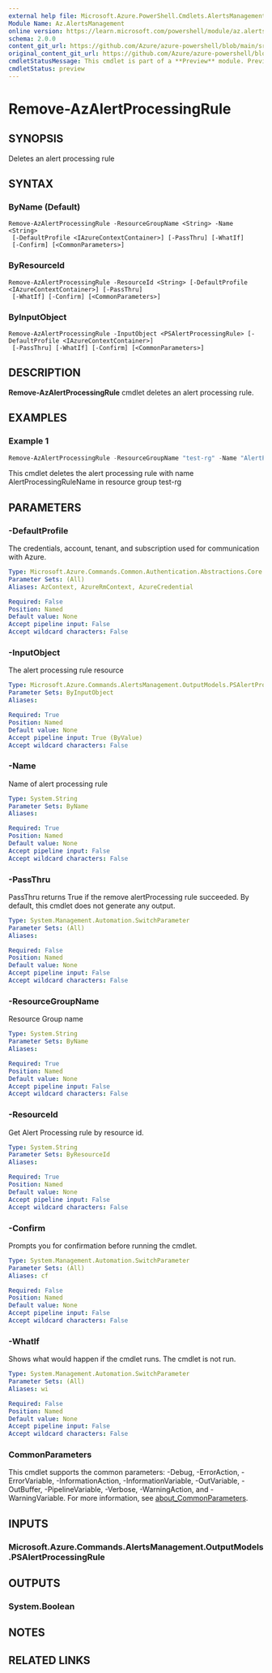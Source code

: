 ```yaml
---
external help file: Microsoft.Azure.PowerShell.Cmdlets.AlertsManagement.dll-Help.xml
Module Name: Az.AlertsManagement
online version: https://learn.microsoft.com/powershell/module/az.alertsmanagement/remove-azalertprocessingrule
schema: 2.0.0
content_git_url: https://github.com/Azure/azure-powershell/blob/main/src/AlertsManagement/AlertsManagement/help/Remove-AzAlertProcessingRule.md
original_content_git_url: https://github.com/Azure/azure-powershell/blob/main/src/AlertsManagement/AlertsManagement/help/Remove-AzAlertProcessingRule.md
cmdletStatusMessage: This cmdlet is part of a **Preview** module. Preview versions aren't recommended for use in production environments. For more information, see https://aka.ms/azps-refstatus.
cmdletStatus: preview
---
```

# Remove-AzAlertProcessingRule

## SYNOPSIS
Deletes an alert processing rule

## SYNTAX

### ByName (Default)
```
Remove-AzAlertProcessingRule -ResourceGroupName <String> -Name <String>
 [-DefaultProfile <IAzureContextContainer>] [-PassThru] [-WhatIf]
 [-Confirm] [<CommonParameters>]
```

### ByResourceId
```
Remove-AzAlertProcessingRule -ResourceId <String> [-DefaultProfile <IAzureContextContainer>] [-PassThru]
 [-WhatIf] [-Confirm] [<CommonParameters>]
```

### ByInputObject
```
Remove-AzAlertProcessingRule -InputObject <PSAlertProcessingRule> [-DefaultProfile <IAzureContextContainer>]
 [-PassThru] [-WhatIf] [-Confirm] [<CommonParameters>]
```

## DESCRIPTION
**Remove-AzAlertProcessingRule** cmdlet deletes an alert processing rule.

## EXAMPLES

### Example 1
```powershell
Remove-AzAlertProcessingRule -ResourceGroupName "test-rg" -Name "AlertProcessingRuleName"
```

This cmdlet deletes the alert processing rule with name AlertProcessingRuleName in resource group test-rg

## PARAMETERS

### -DefaultProfile
The credentials, account, tenant, and subscription used for communication with Azure.

```yaml
Type: Microsoft.Azure.Commands.Common.Authentication.Abstractions.Core.IAzureContextContainer
Parameter Sets: (All)
Aliases: AzContext, AzureRmContext, AzureCredential

Required: False
Position: Named
Default value: None
Accept pipeline input: False
Accept wildcard characters: False
```

### -InputObject
The alert processing rule resource

```yaml
Type: Microsoft.Azure.Commands.AlertsManagement.OutputModels.PSAlertProcessingRule
Parameter Sets: ByInputObject
Aliases:

Required: True
Position: Named
Default value: None
Accept pipeline input: True (ByValue)
Accept wildcard characters: False
```

### -Name
Name of alert processing rule

```yaml
Type: System.String
Parameter Sets: ByName
Aliases:

Required: True
Position: Named
Default value: None
Accept pipeline input: False
Accept wildcard characters: False
```

### -PassThru
PassThru returns True if the remove alertProcessing rule succeeded. By default, this cmdlet does not generate any output.

```yaml
Type: System.Management.Automation.SwitchParameter
Parameter Sets: (All)
Aliases:

Required: False
Position: Named
Default value: None
Accept pipeline input: False
Accept wildcard characters: False
```

### -ResourceGroupName
Resource Group name

```yaml
Type: System.String
Parameter Sets: ByName
Aliases:

Required: True
Position: Named
Default value: None
Accept pipeline input: False
Accept wildcard characters: False
```

### -ResourceId
Get Alert Processing rule by resource id.

```yaml
Type: System.String
Parameter Sets: ByResourceId
Aliases:

Required: True
Position: Named
Default value: None
Accept pipeline input: False
Accept wildcard characters: False
```

### -Confirm
Prompts you for confirmation before running the cmdlet.

```yaml
Type: System.Management.Automation.SwitchParameter
Parameter Sets: (All)
Aliases: cf

Required: False
Position: Named
Default value: None
Accept pipeline input: False
Accept wildcard characters: False
```

### -WhatIf
Shows what would happen if the cmdlet runs.
The cmdlet is not run.

```yaml
Type: System.Management.Automation.SwitchParameter
Parameter Sets: (All)
Aliases: wi

Required: False
Position: Named
Default value: None
Accept pipeline input: False
Accept wildcard characters: False
```

### CommonParameters
This cmdlet supports the common parameters: -Debug, -ErrorAction, -ErrorVariable, -InformationAction, -InformationVariable, -OutVariable, -OutBuffer, -PipelineVariable, -Verbose, -WarningAction, and -WarningVariable. For more information, see [about_CommonParameters](http://go.microsoft.com/fwlink/?LinkID=113216).

## INPUTS

### Microsoft.Azure.Commands.AlertsManagement.OutputModels.PSAlertProcessingRule

## OUTPUTS

### System.Boolean

## NOTES

## RELATED LINKS

